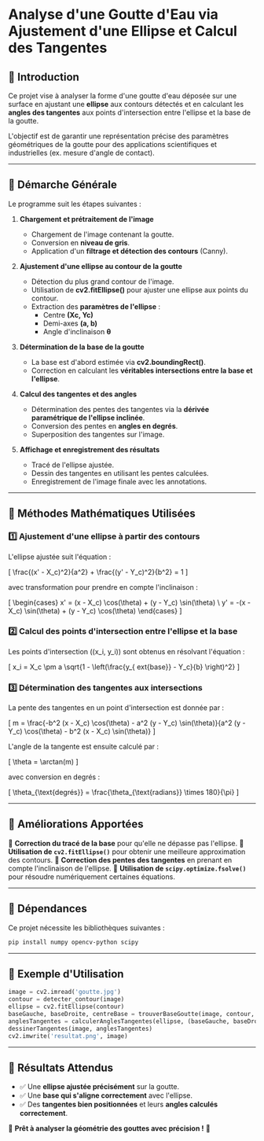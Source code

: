# Analyse d'une Goutte d'Eau via Ajustement d'une Ellipse et Calcul des Tangentes

## 📌 Introduction
Ce projet vise à analyser la forme d'une goutte d'eau déposée sur une surface en ajustant une **ellipse** aux contours détectés et en calculant les **angles des tangentes** aux points d'intersection entre l'ellipse et la base de la goutte.

L'objectif est de garantir une représentation précise des paramètres géométriques de la goutte pour des applications scientifiques et industrielles (ex. mesure d'angle de contact).

---

## 📌 Démarche Générale
Le programme suit les étapes suivantes :

1. **Chargement et prétraitement de l'image**
   - Chargement de l'image contenant la goutte.
   - Conversion en **niveau de gris**.
   - Application d'un **filtrage et détection des contours** (Canny).

2. **Ajustement d'une ellipse au contour de la goutte**
   - Détection du plus grand contour de l'image.
   - Utilisation de **cv2.fitEllipse()** pour ajuster une ellipse aux points du contour.
   - Extraction des **paramètres de l'ellipse** :
     - Centre **(Xc, Yc)**
     - Demi-axes **(a, b)**
     - Angle d'inclinaison **θ**

3. **Détermination de la base de la goutte**
   - La base est d'abord estimée via **cv2.boundingRect()**.
   - Correction en calculant les **véritables intersections entre la base et l'ellipse**.

4. **Calcul des tangentes et des angles**
   - Détermination des pentes des tangentes via la **dérivée paramétrique de l'ellipse inclinée**.
   - Conversion des pentes en **angles en degrés**.
   - Superposition des tangentes sur l'image.

5. **Affichage et enregistrement des résultats**
   - Tracé de l'ellipse ajustée.
   - Dessin des tangentes en utilisant les pentes calculées.
   - Enregistrement de l'image finale avec les annotations.

---

## 📌 Méthodes Mathématiques Utilisées
### **1️⃣ Ajustement d'une ellipse à partir des contours**
L'ellipse ajustée suit l'équation :

\[ \frac{(x' - X_c)^2}{a^2} + \frac{(y' - Y_c)^2}{b^2} = 1 \]

avec transformation pour prendre en compte l'inclinaison :

\[
\begin{cases}
    x' = (x - X_c) \cos(\theta) + (y - Y_c) \sin(\theta) \\
    y' = -(x - X_c) \sin(\theta) + (y - Y_c) \cos(\theta)
\end{cases}
\]

### **2️⃣ Calcul des points d'intersection entre l'ellipse et la base**
Les points d'intersection \((x_i, y_i)\) sont obtenus en résolvant l'équation :

\[ x_i = X_c \pm a \sqrt{1 - \left(\frac{y_{	ext{base}} - Y_c}{b} \right)^2} \]

### **3️⃣ Détermination des tangentes aux intersections**
La pente des tangentes en un point d'intersection est donnée par :

\[
 m = \frac{-b^2 (x - X_c) \cos(\theta) - a^2 (y - Y_c) \sin(\theta)}{a^2 (y - Y_c) \cos(\theta) - b^2 (x - X_c) \sin(\theta)}
\]

L'angle de la tangente est ensuite calculé par :

\[ \theta = \arctan(m) \]

avec conversion en degrés :

\[ \theta_{\text{degrés}} = \frac{\theta_{\text{radians}} \times 180}{\pi} \]

---

## 📌 Améliorations Apportées
🔹 **Correction du tracé de la base** pour qu'elle ne dépasse pas l'ellipse.
🔹 **Utilisation de `cv2.fitEllipse()`** pour obtenir une meilleure approximation des contours.
🔹 **Correction des pentes des tangentes** en prenant en compte l'inclinaison de l'ellipse.
🔹 **Utilisation de `scipy.optimize.fsolve()`** pour résoudre numériquement certaines équations.

---

## 📌 Dépendances
Ce projet nécessite les bibliothèques suivantes :
```bash
pip install numpy opencv-python scipy
```

---

## 📌 Exemple d'Utilisation
```python
image = cv2.imread('goutte.jpg')
contour = detecter_contour(image)
ellipse = cv2.fitEllipse(contour)
baseGauche, baseDroite, centreBase = trouverBaseGoutte(image, contour, ellipse)
anglesTangentes = calculerAnglesTangentes(ellipse, (baseGauche, baseDroite, centreBase))
dessinerTangentes(image, anglesTangentes)
cv2.imwrite('resultat.png', image)
```

---

## 📌 Résultats Attendus
- ✅ Une **ellipse ajustée précisément** sur la goutte.
- ✅ Une **base qui s'aligne correctement** avec l'ellipse.
- ✅ Des **tangentes bien positionnées** et leurs **angles calculés correctement**.

🚀 **Prêt à analyser la géométrie des gouttes avec précision !** 🎯

